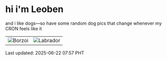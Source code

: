 # hi i'm Leoben

and i like dogs—so have some random dog pics that change whenever my CRON feels like it

|  |  |
|--------|----------|
| ![Borzoi](https://random-dog-vercel.vercel.app/api/random-borzoi?v=1750550246) | ![Labrador](https://random-dog-vercel.vercel.app/api/random-labrador?v=1750550246) |

Last updated: 2025-06-22 07:57 PHT
